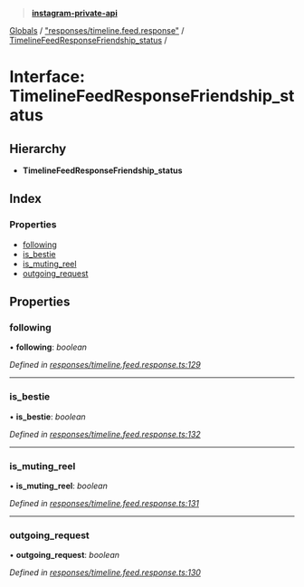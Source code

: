 > **[instagram-private-api](../README.md)**

[Globals](../README.md) / ["responses/timeline.feed.response"](../modules/_responses_timeline_feed_response_.md) / [TimelineFeedResponseFriendship_status](_responses_timeline_feed_response_.timelinefeedresponsefriendship_status.md) /

# Interface: TimelineFeedResponseFriendship_status

## Hierarchy

- **TimelineFeedResponseFriendship_status**

## Index

### Properties

- [following](_responses_timeline_feed_response_.timelinefeedresponsefriendship_status.md#following)
- [is_bestie](_responses_timeline_feed_response_.timelinefeedresponsefriendship_status.md#is_bestie)
- [is_muting_reel](_responses_timeline_feed_response_.timelinefeedresponsefriendship_status.md#is_muting_reel)
- [outgoing_request](_responses_timeline_feed_response_.timelinefeedresponsefriendship_status.md#outgoing_request)

## Properties

### following

• **following**: _boolean_

_Defined in [responses/timeline.feed.response.ts:129](https://github.com/realinstadude/instagram-private-api/blob/4ae8fec/src/responses/timeline.feed.response.ts#L129)_

---

### is_bestie

• **is_bestie**: _boolean_

_Defined in [responses/timeline.feed.response.ts:132](https://github.com/realinstadude/instagram-private-api/blob/4ae8fec/src/responses/timeline.feed.response.ts#L132)_

---

### is_muting_reel

• **is_muting_reel**: _boolean_

_Defined in [responses/timeline.feed.response.ts:131](https://github.com/realinstadude/instagram-private-api/blob/4ae8fec/src/responses/timeline.feed.response.ts#L131)_

---

### outgoing_request

• **outgoing_request**: _boolean_

_Defined in [responses/timeline.feed.response.ts:130](https://github.com/realinstadude/instagram-private-api/blob/4ae8fec/src/responses/timeline.feed.response.ts#L130)_
